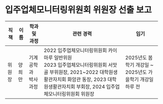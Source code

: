 입주업체모니터링위원회 위원장 선출 보고
===

| 직책 | 이름 | 학과 및 과정 | 관련 경력 | 임기 |
|---|---|---|---|---|
| 위원장 | 양희만 |기계공학과 박사과정 | 2022 입주업체모니터링위원회 카이마루 일반위원 <br> 2023 입주업체모니터링위원회 서맛골 부위원장, 2021~2022 대학원생활관자치회 화암관 동장, 2023 대학원생활관자치회 부회장, 2024 입주업체모니터링위원회 위원장 | 2025년도 봄학기 개강일 ~ 2025년도 가을학기 개강일 하루 전 | 
